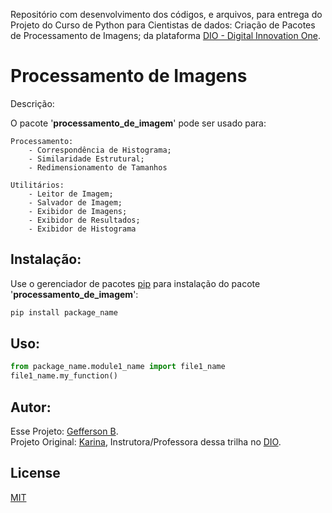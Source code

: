  Repositório com desenvolvimento dos códigos, e arquivos, para entrega do Projeto do Curso de Python para Cientistas de dados: Criação de Pacotes de Processamento de Imagens; da plataforma [DIO - Digital Innovation One](https://web.dio.me/).  
#
# Processamento de Imagens

Descrição: 

O pacote '**processamento_de_imagem**' pode ser usado para:

	Processamento:
		- Correspondência de Histograma;
		- Similaridade Estrutural;
		- Redimensionamento de Tamanhos
	
	Utilitários:
		- Leitor de Imagem;
		- Salvador de Imagem;
		- Exibidor de Imagens;
		- Exibidor de Resultados;
		- Exibidor de Histograma

## Instalação:

Use o gerenciador de pacotes [pip](https://pip.pypa.io/en/stable/) para instalação do pacote '**processamento_de_imagem**':

```bash
pip install package_name
```

## Uso:

```python
from package_name.module1_name import file1_name
file1_name.my_function()
```

## Autor:
Esse Projeto: [Gefferson B](https://github.com/GeffyB).  
Projeto Original: [Karina](https://github.com/tiemi), Instrutora/Professora dessa trilha no [DIO](https://www.dio.me/).

## License
[MIT](https://choosealicense.com/licenses/mit/)